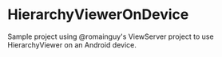 HierarchyViewerOnDevice
=======================

Sample project using @romainguy's ViewServer project to use HierarchyViewer on an Android device.
